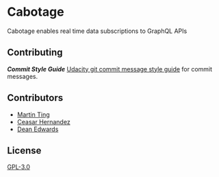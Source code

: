 # Cabotage
Cabotage enables real time data subscriptions to GraphQL APIs



## Contributing
***Commit Style Guide***
[Udacity git commit message style guide](https://udacity.github.io/git-styleguide/) for commit messages.

## Contributors

- [Martin Ting](https://github.com/Martin-Ting)
- [Ceasar Hernandez](https://github.com/cesarhernar)
- [Dean Edwards](https://github.com/deancode)

## License

[GPL-3.0](https://opensource.org/licenses/GPL-3.0)
